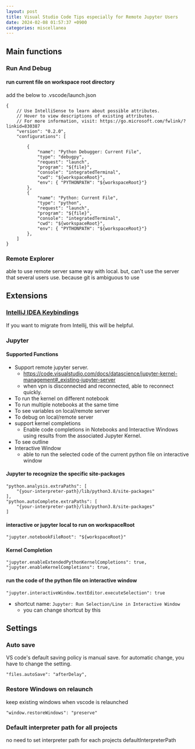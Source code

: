 ```yaml
---
layout: post
title: Visual Studio Code Tips especially for Remote Jupyter Users 
date: 2024-02-08 01:57:37 +0900
categories: miscellanea
---
```


## Main functions
### Run And Debug

#### run current file on workspace root directory
add the below to .vscode/launch.json
```
{
    // Use IntelliSense to learn about possible attributes.
    // Hover to view descriptions of existing attributes.
    // For more information, visit: https://go.microsoft.com/fwlink/?linkid=830387
    "version": "0.2.0",
    "configurations": [

        {
            "name": "Python Debugger: Current File",
            "type": "debugpy",
            "request": "launch",
            "program": "${file}",
            "console": "integratedTerminal",
            "cwd": "${workspaceRoot}",
            "env": { "PYTHONPATH": "${workspaceRoot}"}
        },
        {
            "name": "Python: Current File",
            "type": "python",
            "request": "launch",
            "program": "${file}",
            "console": "integratedTerminal",
            "cwd": "${workspaceRoot}",
            "env": { "PYTHONPATH": "${workspaceRoot}"}
        },
    ]
}
```

### Remote Explorer
able to use remote server same way with local.
but, can't use the server that several users use. because git is ambiguous to use


## Extensions

### [IntelliJ IDEA Keybindings](https://marketplace.visualstudio.com/items?itemName=k--kato.intellij-idea-keybindings)
If you want to migrate from Intellij, this will be helpful.

### Jupyter
#### Supported Functions
- Support remote jupyter server.
    - https://code.visualstudio.com/docs/datascience/jupyter-kernel-management#_existing-jupyter-server
    - when vpn is disconnected and reconnected, able to reconnect quickly.
- To run the kernel on different notebook
- To run multiple notebooks at the same time
- To see variables on local/remote server
- To debug on local/remote server
- support kernel completions
  - Enable code completions in Notebooks and Interactive Windows using results from the associated Jupyter Kernel.
- To see outline
- Interactive Window
  - able to run the selected code of the current python file on interactive window

#### Jupyter to recognize the specific site-packages
```
"python.analysis.extraPaths": [
    "{your-interpreter-path}/lib/python3.8/site-packages"
],
"python.autoComplete.extraPaths": [
    "{your-interpreter-path}/lib/python3.8/site-packages"
]
```

#### interactive or jupyter local to run on workspaceRoot
```
"jupyter.notebookFileRoot": "${workspaceRoot}"
```

#### Kernel Completion
```
"jupyter.enableExtendedPythonKernelCompletions": true,
"jupyter.enableKernelCompletions": true,
```

#### run the code of the python file on interactive window
```
"jupyter.interactiveWindow.textEditor.executeSelection": true
```
- shortcut name: `Jupyter: Run Selection/Line in Interactive Window`
  - you can change shortcut by this
     

## Settings

### Auto save
VS code's default saving policy is manual save. for automatic change, you have to change the setting.
```
"files.autoSave": "afterDelay",
```


### Restore Windows on relaunch
keep existing windows when vscode is relaunched
```
"window.restoreWindows": "preserve"
```

### Default interpreter path for all projects
no need to set interpreter path for each projects
defaultInterpreterPath